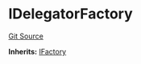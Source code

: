# IDelegatorFactory
[Git Source](https://github.com/symbioticfi/core/blob/5ab692fe7f696ff6aee61a77fae37dc444e1c86e/src/interfaces/IDelegatorFactory.sol)

**Inherits:**
[IFactory](/Users/andreikorokhov/symbiotic/core/docs/autogen/src/src/interfaces/common/IFactory.sol/interface.IFactory.md)



